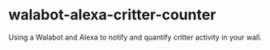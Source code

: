 # walabot-alexa-critter-counter
Using a Walabot and Alexa to notify and quantify critter activity in your wall.
